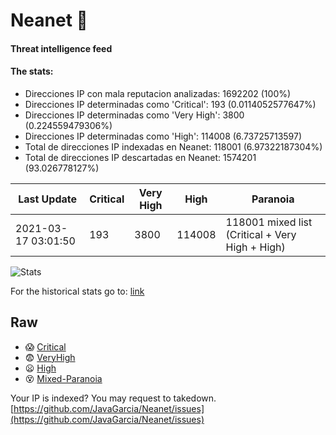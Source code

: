 # Neanet :hocho:
#### Threat intelligence feed
#### The stats:

- Direcciones IP con mala reputacion analizadas: 1692202 (100%)
- Direcciones IP determinadas como 'Critical':  193 (0.0114052577647%)
- Direcciones IP determinadas como 'Very High':  3800 (0.224559479306%)
- Direcciones IP determinadas como 'High':  114008 (6.73725713597)
- Total de direcciones IP indexadas en Neanet:  118001 (6.97322187304%)
- Total de direcciones IP descartadas en Neanet:  1574201 (93.026778127%)

| Last Update | Critical | Very High | High | Paranoia |
| --- | --- | --- | --- | --- |
| 2021-03-17 03:01:50 | 193 | 3800 | 114008 | 118001 mixed list (Critical + Very High + High)|

![Stats](https://docs.google.com/spreadsheets/d/e/2PACX-1vSnaNMIXVabIpDJjufMlzH7poXnshF3mgd8Is1g9ytUEzVsP5my4Trn8f-xkoLLQ38xpL3HtmUexLo6/pubchart?oid=501124687&format=image)

For the historical stats go to: [link](/stats.csv)
## Raw
- :scream: [Critical](https://raw.githubusercontent.com/JavaGarcia/Neanet/master/blacklists/neanet_critical.txt)
- :fearful: [VeryHigh](https://raw.githubusercontent.com/JavaGarcia/Neanet/master/blacklists/neanet_veryHigh.txtt)
- :frowning: [High](https://raw.githubusercontent.com/JavaGarcia/Neanet/master/blacklists/neanet_high.txt)
- :dizzy_face: [Mixed-Paranoia](https://raw.githubusercontent.com/JavaGarcia/Neanet/master/blacklists/neanet_all.txt)


Your IP is indexed? You may request to takedown. [https://github.com/JavaGarcia/Neanet/issues](https://github.com/JavaGarcia/Neanet/issues)
























































































































































































































































































































































































































































































































































































































































































































































































































































































































































































































































































































































































































































































































































































































































































































































































































































































































































































































































































































































































































































































































































































































































































































































































































































































































































































































































































































































































































































































































































































































































































































































































































































































































































































































































































































































































































































































































































































































































































































































































































































































































































































































































































































































































































































































































































































































































































































































































































































































































































































































































































































